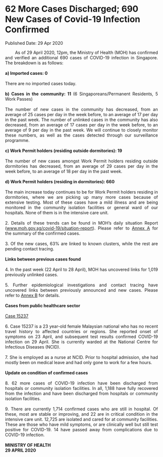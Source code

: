 <html>
    <meta http-equiv="Content-Type" content="text/html; charset=utf-8"/>
    <meta charset="utf-8"/>
    <title>62 More Cases Discharged; 690 New Cases of Covid-19 Infection Confirmed</title>
    <body><h1>62 More Cases Discharged; 690 New Cases of Covid-19 Infection Confirmed</h1>
    <p>Published Date: 29 Apr 2020</p> <p style="text-align: justify;">&nbsp; &nbsp; &nbsp; &nbsp; As of 29 April 2020, 12pm, the Ministry of Health (MOH) has confirmed and verified an additional 690 cases of COVID-19 infection in Singapore. The breakdown is as follows:&nbsp;<br><br><strong>a) Imported cases: 0<br></strong><br>There are no imported cases today.&nbsp;<br><br><strong>b) Cases in the community: 11 </strong>(6 Singaporeans/Permanent Residents, 5 Work Passes)<br><br>The number of new cases in the community has decreased, from an average of 25 cases per day in the week before, to an average of 17 per day in the past week. The number of unlinked cases in the community has also decreased, from an average of 17 cases per day in the week before, to an average of 9 per day in the past week. We will continue to closely monitor these numbers, as well as the cases detected through our surveillance programme.<br><br><strong>c) Work Permit holders (residing outside dormitories): 19</strong><br><br>The number of new cases amongst Work Permit holders residing outside dormitories has decreased, from an average of 29 cases per day in the week before, to an average of 18 per day in the past week.&nbsp;&nbsp;<br><br><strong>d) Work Permit holders (residing in dormitories): 660</strong><br><br>The main increase today continues to be for Work Permit holders residing in dormitories, where we are picking up many more cases because of extensive testing. Most of these cases have a mild illness and are being monitored in the community isolation facilities or general ward of our hospitals. None of them is in the intensive care unit.&nbsp;<br><br>2. Details of these trends can be found in MOH’s daily situation Report (<a href="http://www.moh.gov.sg/covid-19/situation-report" title="" class="" target="">www.moh.gov.sg/covid-19/situation-report</a>). Please refer to <a href="/docs/librariesprovider5/default-document-library/annex-a98cc9a5c5cc34be199ae80eddda1a8e6.pdf?sfvrsn=f018bd25_0" title="Annex A">Annex A</a>&nbsp;for the summary of the confirmed cases.&nbsp;<br><br>3. Of the new cases, 63% are linked to known clusters, while the rest are pending contact tracing.&nbsp;<br><br><strong>Links between previous cases found</strong><br><br>4. In the past week (22 April to 28 April), MOH has uncovered links for 1,019 previously unlinked cases.&nbsp;<br><br>5. Further epidemiological investigations and contact tracing have uncovered links between previously announced and new cases. Please refer to <a href="/docs/librariesprovider5/default-document-library/annex-b0654990c38184a67b83c65a2b2bd9b74.pdf?sfvrsn=7ee7ae2e_0" title="Annex B">Annex B</a>&nbsp;for details.<br><br><strong>Cases from public healthcare sector<br></strong><br><span style="text-decoration: underline;">Case 15237</span><br><br>6. Case 15237 is a 23 year-old female Malaysian national who has no recent travel history to affected countries or regions. She reported onset of symptoms on 23 April, and subsequent test results confirmed COVID-19 infection on 29 April. She is currently warded at the National Centre for Infectious Diseases (NCID).<br><br>7. She is employed as a nurse at NCID. Prior to hospital admission, she had mostly been on medical leave and had only gone to work for a few hours.<br><br><strong>Update on condition of confirmed cases<br></strong><br>8. 62 more cases of COVID-19 infection have been discharged from hospitals or community isolation facilities. In all, 1,188 have fully recovered from the infection and have been discharged from hospitals or community isolation facilities.&nbsp;<br><br>9. There are currently 1,714 confirmed cases who are still in hospital. Of these, most are stable or improving, and 22 are in critical condition in the intensive care unit. 12,725 are isolated and cared for at community facilities. These are those who have mild symptoms, or are clinically well but still test positive for COVID-19. 14 have passed away from complications due to COVID-19 infection.&nbsp;<br><br><strong>MINISTRY OF HEALTH<br>29 APRIL 2020</strong><br></p><div><br></div></body>
</html>